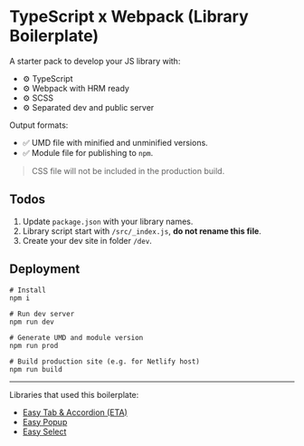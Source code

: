 # TypeScript x Webpack (Library Boilerplate)

A starter pack to develop your JS library with:

- ⚙️ TypeScript
- ⚙️ Webpack with HRM ready
- ⚙️ SCSS
- ⚙️ Separated dev and public server

Output formats:
- ✅ UMD file with minified and unminified versions.
- ✅ Module file for publishing to `npm`.

> CSS file will not be included in the production build.

## Todos

1. Update `package.json` with your library names.
2. Library script start with `/src/_index.js`, **do not rename this file**.
3. Create your dev site in folder `/dev`.

## Deployment

```shell the packages
# Install
npm i

# Run dev server
npm run dev

# Generate UMD and module version
npm run prod

# Build production site (e.g. for Netlify host)
npm run build
```

---

Libraries that used this boilerplate:

- [Easy Tab & Accordion (ETA)](https://github.com/viivue/easy-tab-accordion)
- [Easy Popup](https://github.com/viivue/easy-popup)
- [Easy Select](https://github.com/viivue/easy-select)